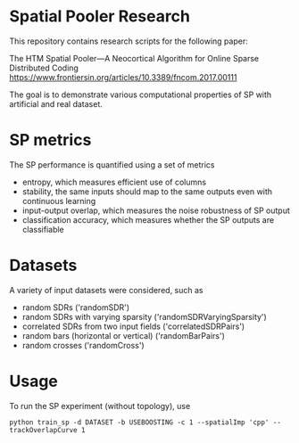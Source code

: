 Spatial Pooler Research
=======================

This repository contains research scripts for the following paper:

The HTM Spatial Pooler—A Neocortical Algorithm for Online Sparse Distributed Coding
https://www.frontiersin.org/articles/10.3389/fncom.2017.00111

The goal is to demonstrate various computational properties of SP with
artificial and real dataset.

# SP metrics

The SP performance is quantified using a set of metrics
* entropy, which measures efficient use of columns
* stability, the same inputs should map to the same outputs even with continuous learning
* input-output overlap, which measures the noise robustness of SP output
* classification accuracy, which measures whether the SP outputs are classifiable

# Datasets

A variety of input datasets were considered, such as
* random SDRs ('randomSDR')
* random SDRs with varying sparsity ('randomSDRVaryingSparsity')
* correlated SDRs from two input fields ('correlatedSDRPairs')
* random bars (horizontal or vertical) ('randomBarPairs')
* random crosses ('randomCross')

# Usage
To run the SP experiment (without topology), use

`python train_sp -d DATASET -b USEBOOSTING -c 1 --spatialImp 'cpp' --trackOverlapCurve 1 `



